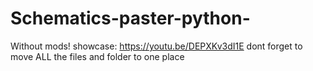 # Schematics-paster-python-
Without mods!
showcase: https://youtu.be/DEPXKv3dI1E
dont forget to move ALL the files and folder to one place

